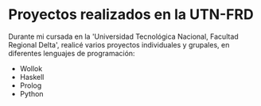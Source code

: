 # Proyectos realizados en la UTN-FRD
Durante mi cursada en la 'Universidad Tecnológica Nacional, Facultad Regional Delta', realicé varios proyectos individuales y grupales, en diferentes lenguajes de programación:
- Wollok
- Haskell
- Prolog
- Python
